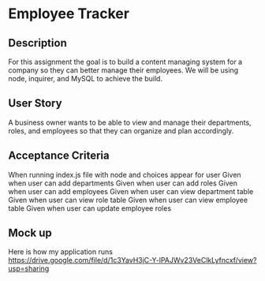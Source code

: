 # Employee Tracker

## Description 
For this assignment the goal is to build a content managing system for a company so they can better manage their employees. We will be using node, inquirer, and MySQL to achieve the build.

## User Story
A business owner wants to be able to view and manage their departments, roles, and employees so that they can organize and plan accordingly.


## Acceptance Criteria
When running index.js file with node and choices appear for user
Given when user can add departments
Given when user can add roles 
Given when user can add employees
Given when user can view department table
Given when user can view role table
Given when user can view employee table
Given when user can update employee roles

## Mock up
Here is how my application runs 
https://drive.google.com/file/d/1c3YavH3jC-Y-lPAJWv23VeClkLyfncxf/view?usp=sharing